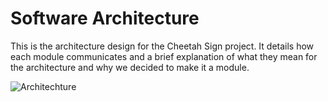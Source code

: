 # Software Architecture

This is the architecture design for the Cheetah Sign project. It details how each module communicates and a brief explanation of what they mean for the architecture and why we decided to make it a module.

![Architechture](https://github.com/user-attachments/assets/e184d982-c3d3-4f16-a411-bc93cdec8b27)
